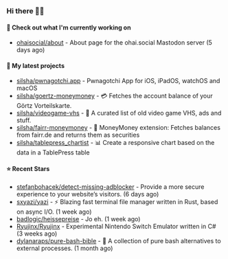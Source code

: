 ### Hi there 🦊👋

#### 👷 Check out what I'm currently working on

- [ohaisocial/about](https://github.com/ohaisocial/about) - About page for the ohai.social Mastodon server (5 days ago)

#### 🌱 My latest projects

- [silsha/pwnagotchi.app](https://github.com/silsha/pwnagotchi.app) - Pwnagotchi App for iOS, iPadOS, watchOS and macOS
- [silsha/goertz-moneymoney](https://github.com/silsha/goertz-moneymoney) - 💳 Fetches the account balance of your Görtz Vorteilskarte.
- [silsha/videogame-vhs](https://github.com/silsha/videogame-vhs) - 👾 A curated list of old video game VHS, ads and stuff.
- [silsha/fairr-moneymoney](https://github.com/silsha/fairr-moneymoney) - 💸 MoneyMoney extension: Fetches balances from fairr.de and returns them as securities
- [silsha/tablepress_chartist](https://github.com/silsha/tablepress_chartist) - 📊 Create a responsive chart based on the data in a TablePress table

#### ⭐ Recent Stars

- [stefanbohacek/detect-missing-adblocker](https://github.com/stefanbohacek/detect-missing-adblocker) - Provide a more secure experience to your website’s visitors. (6 days ago)
- [sxyazi/yazi](https://github.com/sxyazi/yazi) - ⚡️ Blazing fast terminal file manager written in Rust, based on async I/O. (1 week ago)
- [badlogic/heissepreise](https://github.com/badlogic/heissepreise) - Jo eh. (1 week ago)
- [Ryujinx/Ryujinx](https://github.com/Ryujinx/Ryujinx) - Experimental Nintendo Switch Emulator written in C# (3 weeks ago)
- [dylanaraps/pure-bash-bible](https://github.com/dylanaraps/pure-bash-bible) - 📖 A collection of pure bash alternatives to external processes. (1 month ago)
